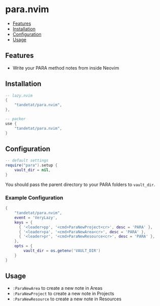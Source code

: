 <!-- LTeX: enabled=false -->
# para.nvim
<!-- LTeX: enabled=true -->
<!-- toc -->
- [Features](#features)
- [Installation](#installation)
- [Configuration](#configuration)
- [Usage](#usage)
<!-- tocstop -->

## Features

- Write your PARA method notes from inside Neovim

## Installation

```lua
-- lazy.nvim
{
	"tandetat/para.nvim",
},

-- packer
use {
	"tandetat/para.nvim",
}
```

## Configuration

```lua
-- default settings
require("para").setup {
	vault_dir = nil,
}
```

You should pass the parent directory to your PARA folders to `vault_dir`.

### Example Configuration

```lua
{
	"tandetat/para.nvim",
	event = 'VeryLazy',
	keys = {
      { '<leader>pp', '<cmd>ParaNewProject<cr>', desc = 'PARA' },
      { '<leader>pa', '<cmd>ParaNewArea<cr>', desc = 'PARA' },
      { '<leader>pr', '<cmd>ParaNewResource<cr>', desc = 'PARA' },
    },
	opts = {
		vault_dir = os.getenv('VAULT_DIR')
	}
}
```

## Usage

- `:ParaNewArea` to create a new note in Areas
- `:ParaNewProject` to create a new note in Projects
- `:ParaNewResource` to create a new note in Resources

